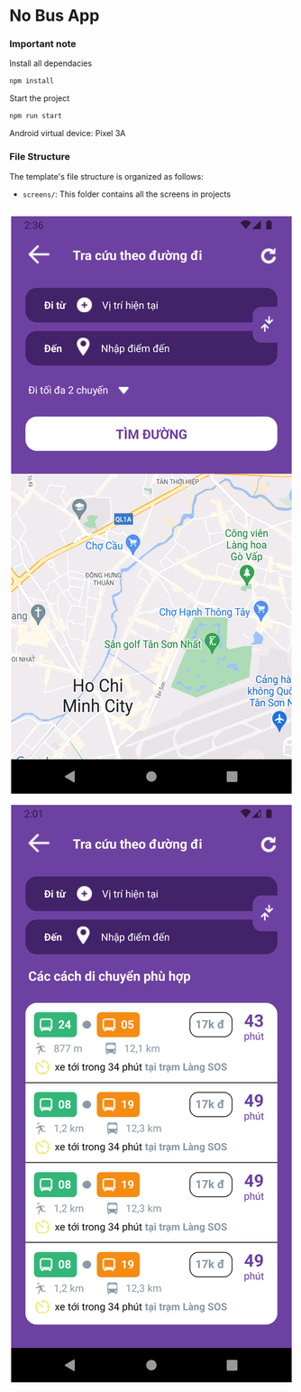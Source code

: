 # No Bus App

### Important note

Install all dependacies 
```bash
npm install
```

Start the project
```bash
npm run start
```

Android virtual device: Pixel 3A

### File Structure

The template's file structure is organized as follows:

- `screens/`: This folder contains all the screens in projects


<p align="center">
  <br>
  <img src="scrshot1.png">
  <br>
  <br>
  <img src="scrshot2.png">
  <br>
</p>